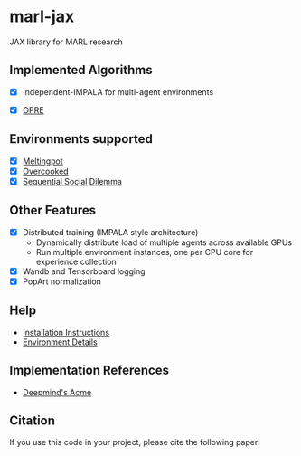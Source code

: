 # marl-jax
JAX library for MARL research

## Implemented Algorithms
- [x] Independent-IMPALA for multi-agent environments
- [x] [OPRE](https://www.deepmind.com/publications/options-as-responses-grounding-behavioural-hierarchies-in-multi-agent-rl)


## Environments supported
- [x] [Meltingpot](https://github.com/deepmind/meltingpot/)
- [x] [Overcooked](https://github.com/HumanCompatibleAI/overcooked_ai)
- [x] [Sequential Social Dilemma](https://github.com/eugenevinitsky/sequential_social_dilemma_games)

## Other Features
- [x] Distributed training (IMPALA style architecture)
  - Dynamically distribute load of multiple agents across available GPUs
  - Run multiple environment instances, one per CPU core for experience collection
- [x] Wandb and Tensorboard logging
- [x] PopArt normalization

## Help
- [Installation Instructions](installation.md)
- [Environment Details](environments.md)

## Implementation References
- [Deepmind's Acme](https://github.com/deepmind/acme/)

## Citation

If you use this code in your project, please cite the following paper:
```bibtex

```